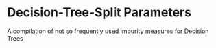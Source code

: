 # Decision-Tree-Split Parameters
A compilation of not so frequently used impurity measures for Decision Trees 
